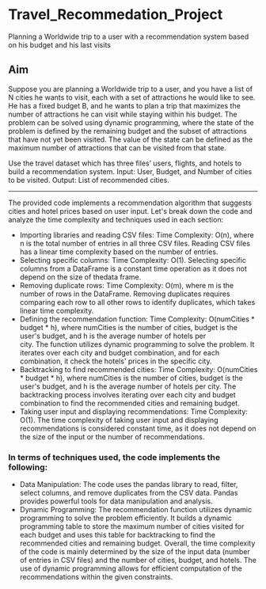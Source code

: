 # Travel_Recommedation_Project
Planning a Worldwide trip to a user with a recommendation system based on his budget and his last visits 


## Aim
Suppose you are planning a Worldwide trip to a user, and you have a list of N cities
he wants to visit, each with a set of attractions he would like to see. He has a fixed
budget B, and he wants to plan a trip that maximizes the number of attractions he
can visit while staying within his budget.
The problem can be solved using dynamic programming, where the state of the
problem is defined by the remaining budget and the subset of attractions that have
not yet been visited. The value of the state can be defined as the maximum number
of attractions that can be visited from that state.

Use the travel dataset which has three files’ users, flights, and hotels to build a
recommendation system.
Input: User, Budget, and Number of cities to be visited.
Output: List of recommended cities.

------------------------------------------------------------------

The provided code implements a recommendation algorithm that suggests cities and hotel prices based on user input. Let's break down the code and analyze the time complexity and techniques used in each section:
* Importing libraries and reading CSV files:
Time Complexity: O(n), where n is the total number of entries in all three CSV files. Reading CSV files has a linear time complexity based on the number of entries.
* Selecting specific columns:
Time Complexity: O(1). Selecting specific columns from a DataFrame is a constant time operation as it does not depend on the size of thedata frame.
* Removing duplicate rows:
Time Complexity: O(m), where m is the number of rows in the DataFrame. Removing duplicates requires comparing each row to all other rows to identify duplicates, which takes linear time complexity.
* Defining the recommendation function:
Time Complexity: O(numCities * budget * h), where numCities is the number of cities, budget is the user's budget, and h is the average number of hotels per   
city. The function utilizes dynamic programming to solve the problem. It iterates over each city and budget combination, and for each combination, it check the hotels' prices in the specific city.
* Backtracking to find recommended cities:
Time Complexity: O(numCities * budget * h), where numCities is the number of cities, budget is the user's budget, and h is the average number of hotels per city. The backtracking process involves iterating over each city and budget combination to find the recommended cities and remaining budget.
* Taking user input and displaying recommendations:
Time Complexity: O(1). The time complexity of taking user input and displaying recommendations is considered constant time, as it does not depend on the size of the input or the number of recommendations.

### In terms of techniques used, the code implements the following:
* Data Manipulation: The code uses the pandas library to read, filter, select columns, and remove duplicates from the CSV data. Pandas provides powerful tools for data manipulation and analysis.
* Dynamic Programming: The recommendation function utilizes dynamic programming to solve the problem efficiently. It builds a dynamic programming table to store the maximum number of cities visited for each budget and uses this table for backtracking to find the recommended cities and remaining budget.
Overall, the time complexity of the code is mainly determined by the size of the input data (number of entries in CSV files) and the number of cities, budget, and hotels. The use of dynamic programming allows for efficient computation of the recommendations within the given constraints.

